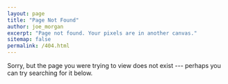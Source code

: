 ```yaml
---
layout: page
title: "Page Not Found"
author: joe_morgan
excerpt: "Page not found. Your pixels are in another canvas."
sitemap: false
permalink: /404.html
---  
```


Sorry, but the page you were trying to view does not exist --- perhaps you can try searching for it below.

<script type="text/javascript">
  var GOOG_FIXURL_LANG = 'en';
<<<<<<< HEAD
  var GOOG_FIXURL_SITE = '{{ site.url }}'
=======
  var GOOG_FIXURL_SITE = '{{ site.baseurl }}'
>>>>>>> b0f1d61a312d4c7ba53fcc88f6648f890c71c694
</script>
<script type="text/javascript"
  src="//linkhelp.clients.google.com/tbproxy/lh/wm/fixurl.js">
</script>